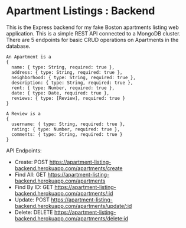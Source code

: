 # Apartment Listings : Backend

This is the Express backend for my fake Boston apartments listing web application. This is a simple REST API connected to a MongoDB cluster. There are 5 endpoints for basic CRUD operations on Apartments in the database.

```
An Apartment is a
{
  name: { type: String, required: true },
  address: { type: String, required: true },
  neighborhood: { type: String, required: true },
  description: { type: String, required: true },
  rent: { type: Number, required: true },
  date: { type: Date, required: true },
  reviews: { type: [Review], required: true }
}
```

```
A Review is a
{
  username: { type: String, required: true },
  rating: { type: Number, required: true },
  comments: { type: String, required: true }
}
```

API Endpoints:

- Create: POST https://apartment-listing-backend.herokuapp.com/apartments/create
- Find All: GET https://apartment-listing-backend.herokuapp.com/apartments
- Find By ID: GET https://apartment-listing-backend.herokuapp.com/apartments/:id
- Update: POST https://apartment-listing-backend.herokuapp.com/apartments/update/:id
- Delete: DELETE https://apartment-listing-backend.herokuapp.com/apartments/delete:id
